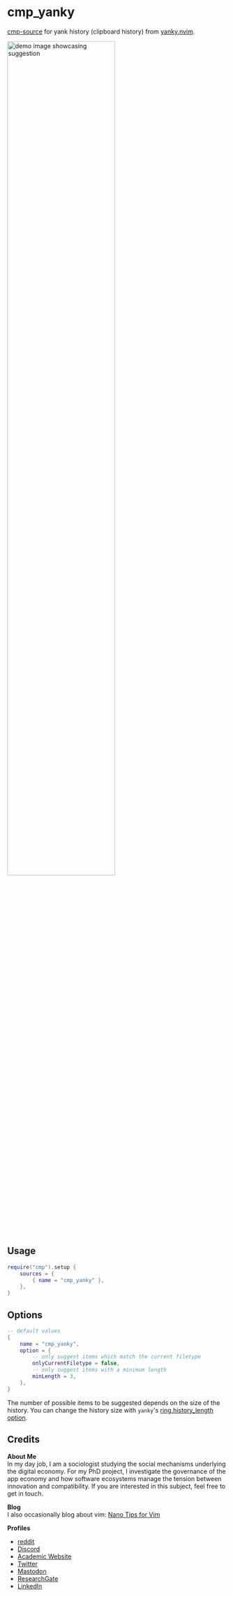 <!-- LTeX: enabled=false -->
# cmp_yanky
<!-- LTeX: enabled=true -->
<!-- TODO uncomment shields when available in dotfyle.com 
<a href="https://dotfyle.com/plugins/chrisgrieser/cmp_yanky">
<img src="https://dotfyle.com/plugins/chrisgrieser/cmp_yanky/shield" /></a>
-->

[cmp-source](https://github.com/hrsh7th/nvim-cmp) for yank history (clipboard
history) from [yanky.nvim](https://github.com/gbprod/yanky.nvim).

<img alt="demo image showcasing suggestion" width="70%" src="https://github.com/chrisgrieser/cmp_yanky/assets/73286100/e1e62358-63d0-4261-88ed-47bb155576d2">

## Usage

```lua
require("cmp").setup {
	sources = {
		{ name = "cmp_yanky" },
	},
}
```

## Options

```lua
-- default values
{
	name = "cmp_yanky",
	option = {
		-- only suggest items which match the current filetype
		onlyCurrentFiletype = false,
		-- only suggest items with a minimum length
		minLength = 3,
	},
}
```

The number of possible items to be suggested depends on the size of the
history. You can change the history size with `yanky`'s [ring.history_length
option](https://github.com/gbprod/yanky.nvim#ringhistory_length).

## Credits
<!-- vale Google.FirstPerson = NO -->
__About Me__  
In my day job, I am a sociologist studying the social mechanisms underlying the
digital economy. For my PhD project, I investigate the governance of the app
economy and how software ecosystems manage the tension between innovation and
compatibility. If you are interested in this subject, feel free to get in touch.

__Blog__  
I also occasionally blog about vim: [Nano Tips for Vim](https://nanotipsforvim.prose.sh)

__Profiles__  
- [reddit](https://www.reddit.com/user/pseudometapseudo)
- [Discord](https://discordapp.com/users/462774483044794368/)
- [Academic Website](https://chris-grieser.de/)
- [Twitter](https://twitter.com/pseudo_meta)
- [Mastodon](https://pkm.social/@pseudometa)
- [ResearchGate](https://www.researchgate.net/profile/Christopher-Grieser)
- [LinkedIn](https://www.linkedin.com/in/christopher-grieser-ba693b17a/)
